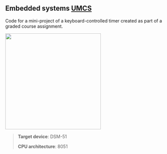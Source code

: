 ## Embedded systems [UMCS](https://en.wikipedia.org/wiki/Maria_Curie-Sk%C5%82odowska_University)

Code for a mini-project of a keyboard-controlled timer created as part of a graded course assignment.

<img width="300" src="https://github.com/user-attachments/assets/b704bedd-bb93-45ed-b4d7-04e687ba35b4" />

> **Target device**: DSM-51
> 
> **CPU architecture**: 8051
